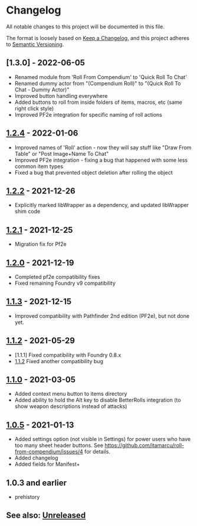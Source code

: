 # Changelog
All notable changes to this project will be documented in this file.

The format is loosely based on [Keep a Changelog](https://keepachangelog.com/en/1.0.0/),
and this project adheres to [Semantic Versioning](https://semver.org/spec/v2.0.0.html).

## [1.3.0] - 2022-06-05
- Renamed module from 'Roll From Compendium' to 'Quick Roll To Chat'
- Renamed dummy actor from "(Compendium Roll)" to "(Quick Roll To Chat - Dummy Actor)"
- Improved button handling everywhere
- Added buttons to roll from inside folders of items, macros, etc (same right click style)
- Improved PF2e integration for specific naming of roll actions

## [1.2.4] - 2022-01-06
- Improved names of 'Roll' action - now they will say stuff like "Draw From Table" or "Post Image+Name To Chat"
- Improved PF2e integration - fixing a bug that happened with some less common item types
- Fixed a bug that prevented object deletion after rolling the object

## [1.2.2] - 2021-12-26
- Explicitly marked libWrapper as a dependency, and updated libWrapper shim code

## [1.2.1] - 2021-12-25
- Migration fix for Pf2e 

## [1.2.0] - 2021-12-19
- Completed pf2e compatibility fixes 
- Fixed remaining Foundry v9 compatibility 

## [1.1.3] - 2021-12-15
- Improved compatibility with Pathfinder 2nd edition (PF2e), but not done yet.

## [1.1.2] - 2021-05-29
- [1.1.1] Fixed compatibility with Foundry 0.8.x
- [1.1.2] Fixed another compatibility bug

## [1.1.0] - 2021-03-05
- Added context menu button to items directory
- Added ability to hold the Alt key to disable BetterRolls integration (to show weapon descriptions instead of attacks)

## [1.0.5] - 2021-01-13
- Added settings option (not visible in Settings) for power users who have too many sheet header buttons.
See https://github.com/itamarcu/roll-from-compendium/issues/4 for details.
- Added changelog
- Added fields for Manifest+

## 1.0.3 and earlier
- prehistory

## See also: [Unreleased]

[Unreleased]: https://github.com/itamarcu/ZoomPanOptions/compare/1.2.4...HEAD
[1.0.5]: https://github.com/itamarcu/ZoomPanOptions/compare/1.0.3...1.0.5
[1.1.0]: https://github.com/itamarcu/ZoomPanOptions/compare/1.0.5...1.1.0
[1.1.2]: https://github.com/itamarcu/ZoomPanOptions/compare/1.1.0...1.1.2
[1.1.3]: https://github.com/itamarcu/ZoomPanOptions/compare/1.1.2...1.1.3
[1.2.0]: https://github.com/itamarcu/ZoomPanOptions/compare/1.1.3...1.2.0
[1.2.1]: https://github.com/itamarcu/ZoomPanOptions/compare/1.2.0...1.2.1
[1.2.2]: https://github.com/itamarcu/ZoomPanOptions/compare/1.2.1...1.2.2
[1.2.4]: https://github.com/itamarcu/ZoomPanOptions/compare/1.2.2...1.2.4
